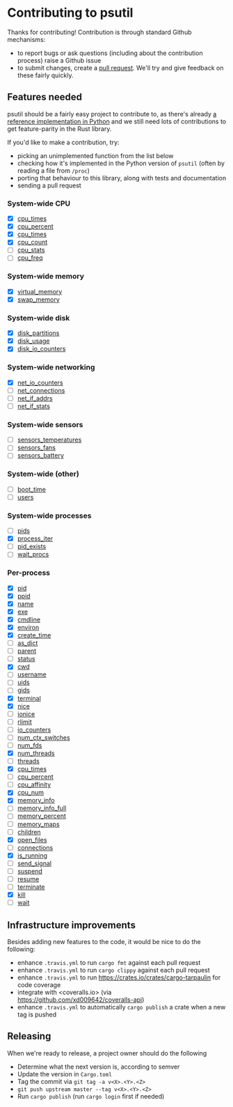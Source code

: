 # Contributing to psutil

Thanks for contributing! Contribution is through standard Github mechanisms:

- to report bugs or ask questions (including about the contribution process) raise a Github issue
- to submit changes, create a [pull request](https://help.github.com/articles/creating-a-pull-request/). We'll try and give feedback on these fairly quickly.

## Features needed

psutil should be a fairly easy project to contribute to, as there's already [a reference implementation in Python](https://psutil.readthedocs.io/en/latest/) and we still need lots of contributions to get feature-parity in the Rust library.

If you'd like to make a contribution, try:

- picking an unimplemented function from the list below
- checking how it's implemented in the Python version of `psutil` (often by reading a file from `/proc`)
- porting that behaviour to this library, along with tests and documentation
- sending a pull request

### System-wide CPU

- [x] [cpu_times](https://psutil.readthedocs.io/en/latest/#psutil.cpu_times)
- [x] [cpu_percent](https://psutil.readthedocs.io/en/latest/#psutil.cpu_percent)
- [x] [cpu_times](https://psutil.readthedocs.io/en/latest/#psutil.cpu_times_percent)
- [x] [cpu_count](https://psutil.readthedocs.io/en/latest/#psutil.cpu_count)
- [ ] [cpu_stats](https://psutil.readthedocs.io/en/latest/#psutil.cpu_stats)
- [ ] [cpu_freq](https://psutil.readthedocs.io/en/latest/#psutil.cpu_freq)

### System-wide memory

- [x] [virtual_memory](https://psutil.readthedocs.io/en/latest/#psutil.virtual_memory)
- [x] [swap_memory](https://psutil.readthedocs.io/en/latest/#psutil.swap_memory)

### System-wide disk

- [x] [disk_partitions](https://psutil.readthedocs.io/en/latest/#psutil.disk_partitions)
- [x] [disk_usage](https://psutil.readthedocs.io/en/latest/#psutil.disk_usage)
- [x] [disk_io_counters](https://psutil.readthedocs.io/en/latest/#psutil.disk_io_counters)

### System-wide networking

- [x] [net_io_counters](https://psutil.readthedocs.io/en/latest/#psutil.net_io_counters)
- [ ] [net_connections](https://psutil.readthedocs.io/en/latest/#psutil.net_connections)
- [ ] [net_if_addrs](https://psutil.readthedocs.io/en/latest/#psutil.net_if_addrs)
- [ ] [net_if_stats](https://psutil.readthedocs.io/en/latest/#psutil.net_if_stats)

### System-wide sensors

- [ ] [sensors_temperatures](https://psutil.readthedocs.io/en/latest/#psutil.sensors_temperatures)
- [ ] [sensors_fans](https://psutil.readthedocs.io/en/latest/#psutil.sensors_fans)
- [ ] [sensors_battery](https://psutil.readthedocs.io/en/latest/#psutil.sensors_battery)

### System-wide (other)

- [ ] [boot_time](https://psutil.readthedocs.io/en/latest/#psutil.boot_time)
- [ ] [users](https://psutil.readthedocs.io/en/latest/#psutil.users)

### System-wide processes

- [ ] [pids](https://psutil.readthedocs.io/en/latest/#psutil.pids)
- [x] [process_iter](https://psutil.readthedocs.io/en/latest/#psutil.process_iter)
- [ ] [pid_exists](https://psutil.readthedocs.io/en/latest/#psutil.pid_exists)
- [ ] [wait_procs](https://psutil.readthedocs.io/en/latest/#psutil.wait_procs)

### Per-process

- [x] [pid](https://psutil.readthedocs.io/en/latest/#psutil.Process.pid)
- [x] [ppid](https://psutil.readthedocs.io/en/latest/#psutil.Process.ppid)
- [x] [name](https://psutil.readthedocs.io/en/latest/#psutil.Process.name)
- [x] [exe](https://psutil.readthedocs.io/en/latest/#psutil.Process.exe)
- [x] [cmdline](https://psutil.readthedocs.io/en/latest/#psutil.Process.cmdline)
- [x] [environ](https://psutil.readthedocs.io/en/latest/#psutil.Process.environ)
- [x] [create_time](https://psutil.readthedocs.io/en/latest/#psutil.Process.create_time)
- [ ] [as_dict](https://psutil.readthedocs.io/en/latest/#psutil.Process.as_dict)
- [ ] [parent](https://psutil.readthedocs.io/en/latest/#psutil.Process.parent)
- [ ] [status](https://psutil.readthedocs.io/en/latest/#psutil.Process.status)
- [x] [cwd](https://psutil.readthedocs.io/en/latest/#psutil.Process.cwd)
- [ ] [username](https://psutil.readthedocs.io/en/latest/#psutil.Process.username)
- [ ] [uids](https://psutil.readthedocs.io/en/latest/#psutil.Process.uids)
- [ ] [gids](https://psutil.readthedocs.io/en/latest/#psutil.Process.gids)
- [x] [terminal](https://psutil.readthedocs.io/en/latest/#psutil.Process.terminal)
- [x] [nice](https://psutil.readthedocs.io/en/latest/#psutil.Process.nice)
- [ ] [ionice](https://psutil.readthedocs.io/en/latest/#psutil.Process.ionice)
- [ ] [rlimit](https://psutil.readthedocs.io/en/latest/#psutil.Process.rlimit)
- [ ] [io_counters](https://psutil.readthedocs.io/en/latest/#psutil.Process.io_counters)
- [ ] [num_ctx_switches](https://psutil.readthedocs.io/en/latest/#psutil.Process.num_ctx_switches)
- [ ] [num_fds](https://psutil.readthedocs.io/en/latest/#psutil.Process.num_fds)
- [x] [num_threads](https://psutil.readthedocs.io/en/latest/#psutil.Process.num_threads)
- [ ] [threads](https://psutil.readthedocs.io/en/latest/#psutil.Process.threads)
- [x] [cpu_times](https://psutil.readthedocs.io/en/latest/#psutil.Process.cpu_times)
- [ ] [cpu_percent](https://psutil.readthedocs.io/en/latest/#psutil.Process.cpu_percent)
- [ ] [cpu_affinity](https://psutil.readthedocs.io/en/latest/#psutil.Process.cpu_affinity)
- [x] [cpu_num](https://psutil.readthedocs.io/en/latest/#psutil.Process.cpu_num)
- [x] [memory_info](https://psutil.readthedocs.io/en/latest/#psutil.Process.memory_info)
- [ ] [memory_info_full](https://psutil.readthedocs.io/en/latest/#psutil.Process.memory_info_full)
- [ ] [memory_percent](https://psutil.readthedocs.io/en/latest/#psutil.Process.memory_percent)
- [ ] [memory_maps](https://psutil.readthedocs.io/en/latest/#psutil.Process.memory_maps)
- [ ] [children](https://psutil.readthedocs.io/en/latest/#psutil.Process.children)
- [x] [open_files](https://psutil.readthedocs.io/en/latest/#psutil.Process.open_files)
- [ ] [connections](https://psutil.readthedocs.io/en/latest/#psutil.Process.connections)
- [x] [is_running](https://psutil.readthedocs.io/en/latest/#psutil.Process.is_running)
- [ ] [send_signal](https://psutil.readthedocs.io/en/latest/#psutil.Process.send_signal)
- [ ] [suspend](https://psutil.readthedocs.io/en/latest/#psutil.Process.suspend)
- [ ] [resume](https://psutil.readthedocs.io/en/latest/#psutil.Process.resume)
- [ ] [terminate](https://psutil.readthedocs.io/en/latest/#psutil.Process.terminate)
- [x] [kill](https://psutil.readthedocs.io/en/latest/#psutil.Process.kill)
- [ ] [wait](https://psutil.readthedocs.io/en/latest/#psutil.Process.wait)

## Infrastructure improvements

Besides adding new features to the code, it would be nice to do the following:

- enhance `.travis.yml` to run `cargo fmt` against each pull request
- enhance `.travis.yml` to run `cargo clippy` against each pull request
- enhance `.travis.yml` to run <https://crates.io/crates/cargo-tarpaulin> for code coverage
- integrate with <coveralls.io> (via <https://github.com/xd009642/coveralls-api>)
- enhance `.travis.yml` to automatically `cargo publish` a crate when a new tag is pushed

## Releasing

When we're ready to release, a project owner should do the following
- Determine what the next version is, according to semver
- Update the version in `Cargo.toml`
- Tag the commit via `git tag -a v<X>.<Y>.<Z>`
- `git push upstream master --tag v<X>.<Y>.<Z>`
- Run `cargo publish` (run `cargo login` first if needed)
